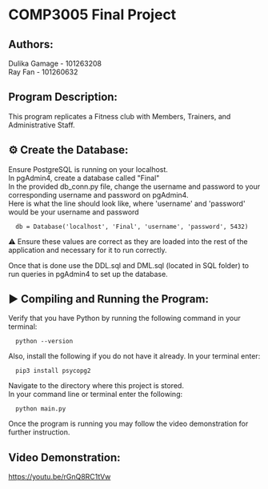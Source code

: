 # COMP3005 Final Project
## Authors:   
 Dulika Gamage - 101263208  
 Ray Fan       - 101260632  
## Program Description:   
This program replicates a Fitness club with Members, Trainers, and Administrative Staff.     
## ⚙️ Create the Database:  
Ensure PostgreSQL is running on your localhost.    
In pgAdmin4, create a database called "Final"   
In the provided db_conn.py file, change the username and password to your corresponding username and password on pgAdmin4.  
Here is what the line should look like, where 'username' and 'password' would be your username and password  

      db = Database('localhost', 'Final', 'username', 'password', 5432)

⚠️ Ensure these values are correct as they are loaded into the rest of the application and necessary for it to run correctly.  

Once that is done use the DDL.sql and DML.sql (located in SQL folder) to run queries in pgAdmin4 to set up the database.  

## ▶️ Compiling and Running the Program:
Verify that you have Python by running the following command in your terminal:
  
      python --version
  Also, install the following if you do not have it already. In your terminal enter:
  
      pip3 install psycopg2  
Navigate to the directory where this project is stored.  
In your command line or terminal enter the following:  

      python main.py  
Once the program is running you may follow the video demonstration for further instruction.  

## Video Demonstration:
  https://youtu.be/rGnQ8RC1tVw
